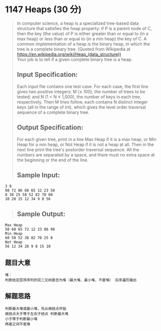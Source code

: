 # 1147 Heaps (30 分)  
> In computer science, a heap is a specialized tree-based data structure that satisfies the heap property: if P is a parent node of C, then the key (the value) of P is either greater than or equal to (in a max heap) or less than or equal to (in a min heap) the key of C. A common implementation of a heap is the binary heap, in which the tree is a complete binary tree. (Quoted from Wikipedia at https://en.wikipedia.org/wiki/Heap_(data_structure))  
> Your job is to tell if a given complete binary tree is a heap.  
> ## Input Specification:  
> Each input file contains one test case. For each case, the first line gives two positive integers: M (≤ 100), the number of trees to be tested; and N (1 < N ≤ 1,000), the number of keys in each tree, respectively. Then M lines follow, each contains N distinct integer keys (all in the range of int), which gives the level order traversal sequence of a complete binary tree.  
> ## Output Specification:  
> For each given tree, print in a line Max Heap if it is a max heap, or Min Heap for a min heap, or Not Heap if it is not a heap at all. Then in the next line print the tree's postorder traversal sequence. All the numbers are separated by a space, and there must no extra space at the beginning or the end of the line.  
> ## Sample Input:  
```
3 8
98 72 86 60 65 12 23 50
8 38 25 58 52 82 70 60
10 28 15 12 34 9 8 56
```
> ## Sample Output:  
```
Max Heap
50 60 65 72 12 23 86 98
Min Heap
60 58 52 38 82 70 25 8
Not Heap
56 12 34 28 9 8 15 10
```
## 题目大意
```
堆：
判断给定层序序列的完二叉树是否为堆（最大堆、最小堆、不是堆） 后序遍历输出
```
## 解题思路
```
判断最大堆或最小堆，先从根结点开始
根结点大于等于左右子结点 判断最大堆
小于等于判断最小堆
两者之间不是堆
```